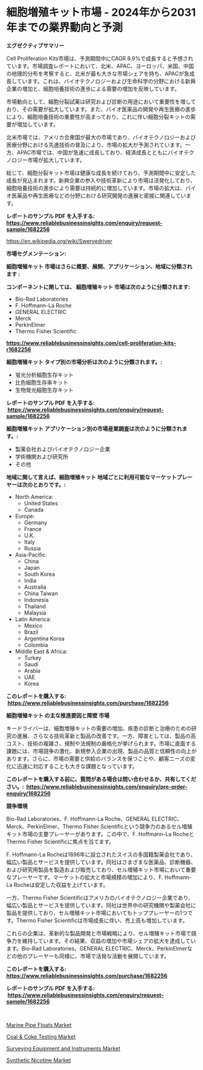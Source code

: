 <p><h1>細胞増殖キット市場 - 2024年から2031年までの業界動向と予測</h1></p><p><strong>エグゼクティブサマリー</strong></p>
<p><p>Cell Proliferation Kits市場は、予測期間中にCAGR 8.9%で成長すると予想されています。市場調査レポートにおいて、北米、APAC、ヨーロッパ、米国、中国の地理的分布を考察すると、北米が最も大きな市場シェアを持ち、APACが急成長しています。これは、バイオテクノロジーおよび生命科学の分野における新興企業の増加と、細胞培養技術の進歩による需要の増加を反映しています。</p><p>市場動向として、細胞分裂試薬は研究および診断の用途において重要性を増しており、その需要が拡大しています。また、バイオ医薬品の開発や再生医療の進歩により、細胞培養技術の重要性が高まっており、これに伴い細胞分裂キットの需要が増加しています。</p><p>北米市場では、アメリカ合衆国が最大の市場であり、バイオテクノロジーおよび医療分野における先進技術の普及により、市場の拡大が予測されています。一方、APAC市場では、中国が急速に成長しており、経済成長とともにバイオテクノロジー市場が拡大しています。</p><p>総じて、細胞分裂キット市場は健康な成長を続けており、予測期間中に安定した成長が見込まれます。新興企業の参入や技術革新により市場は活発化しており、細胞培養技術の進歩により需要は持続的に増加しています。市場の拡大は、バイオ医薬品や再生医療などの分野における研究開発の進展と密接に関連しています。</p></p>
<p><strong>レポートのサンプル PDF を入手する: <a href="https://www.reliablebusinessinsights.com/enquiry/request-sample/1682256">https://www.reliablebusinessinsights.com/enquiry/request-sample/1682256</a></strong></p>
<p><a href="https://en.wikipedia.org/wiki/Swervedriver">https://en.wikipedia.org/wiki/Swervedriver</a></p>
<p><strong>市場セグメンテーション:</strong></p>
<p><strong> 細胞増殖キット 市場はさらに概要、展開、アプリケーション、地域に分類されます :</strong></p>
<p><strong>コンポーネントに関しては、 細胞増殖キット 市場は次のように分類されます: &nbsp;</strong></p>
<p><ul><li>Bio-Rad Laboratories</li><li>F. Hoffmann-La Roche</li><li>GENERAL ELECTRIC</li><li>Merck</li><li>PerkinElmer</li><li>Thermo Fisher Scientific</li></ul></p>
<p><strong><a href="https://www.reliablebusinessinsights.com/cell-proliferation-kits-r1682256">https://www.reliablebusinessinsights.com/cell-proliferation-kits-r1682256</a></strong></p>
<p><strong> 細胞増殖キット タイプ別の市場分析は次のように分類されます。:</strong></p>
<p><ul><li>蛍光分析細胞生存キット</li><li>比色細胞生存率キット</li><li>生物発光細胞生存キット</li></ul></p>
<p><strong>レポートのサンプル PDF を入手する: &nbsp;<a href="https://www.reliablebusinessinsights.com/enquiry/request-sample/1682256">https://www.reliablebusinessinsights.com/enquiry/request-sample/1682256</a></strong></p>
<p><strong> 細胞増殖キット アプリケーション別の市場産業調査は次のように分類されます。:</strong></p>
<p><ul><li>製薬会社およびバイオテクノロジー企業</li><li>学術機関および研究所</li><li>その他</li></ul></p>
<p><strong>地域に関して言えば、細胞増殖キット 地域ごとに利用可能なマーケットプレーヤーは次のとおりです。:</strong></p>
<p><ul>
    <li>
        North America:
        <ul>
            <li>United States</li>
            <li>Canada</li>
        </ul>
    </li>
    <li>
        Europe:
        <ul>
            <li>Germany</li>
            <li>France</li>
            <li>U.K.</li>
            <li>Italy</li>
            <li>Russia</li>
        </ul>
    </li>
    <li>
        Asia-Pacific:
        <ul>
            <li>China</li>
            <li>Japan</li>
            <li>South Korea</li>
            <li>India</li>
            <li>Australia</li>
            <li>China Taiwan</li>
            <li>Indonesia</li>
            <li>Thailand</li>
            <li>Malaysia</li>
        </ul>
    </li>
    <li>
        Latin America:
        <ul>
            <li>Mexico</li>
            <li>Brazil</li>
            <li>Argentina Korea</li>
            <li>Colombia</li>
        </ul>
    </li>
    <li>
        Middle East & Africa:
        <ul>
            <li>Turkey</li>
            <li>Saudi</li>
            <li>Arabia</li>
            <li>UAE</li>
            <li>Korea</li>
        </ul>
    </li>
    </ul></p>
<p><strong>このレポートを購入する: &nbsp;<a href="https://www.reliablebusinessinsights.com/purchase/1682256">https://www.reliablebusinessinsights.com/purchase/1682256</a></strong></p>
<p><strong>細胞増殖キット の主な推進要因と障壁 市場</strong></p>
<p><p>キードライバーは、細胞増殖キットの需要の増加、疾患の診断と治療のための研究の進展、さらなる技術革新と製品の改善です。一方、障害としては、製品の高コスト、技術の複雑さ、規制や法規制の厳格化が挙げられます。市場に直面する課題には、市場競争の激化、新規参入企業の出現、製品の品質と信頼性の向上があります。さらに、市場の需要と供給のバランスを保つことや、顧客ニーズの変化に迅速に対応することも大きな課題となっています。</p></p>
<p><strong>このレポートを購入する前に、質問がある場合は問い合わせるか、共有してください。:&nbsp; <a href="https://www.reliablebusinessinsights.com/enquiry/pre-order-enquiry/1682256">https://www.reliablebusinessinsights.com/enquiry/pre-order-enquiry/1682256</a></strong></p>
<p><strong>競争環境</strong></p>
<p><p>Bio-Rad Laboratories、F. Hoffmann-La Roche、GENERAL ELECTRIC、Merck、PerkinElmer、Thermo Fisher Scientificという競争力のあるセル増殖キット市場の主要プレーヤーがあります。この中で、F. Hoffmann-La RocheとThermo Fisher Scientificに焦点を当てます。</p><p>F. Hoffmann-La Rocheは1896年に設立されたスイスの多国籍製薬会社であり、幅広い製品とサービスを提供しています。同社はさまざまな医薬品、診断機器、および研究用製品を製造および販売しており、セル増殖キット市場において重要なプレーヤーです。マーケットの拡大と市場規模の増加により、F. Hoffmann-La Rocheは安定した収益を上げています。</p><p>一方、Thermo Fisher Scientificはアメリカのバイオテクノロジー企業であり、幅広い製品とサービスを提供しています。同社は世界中の研究機関や製薬会社に製品を提供しており、セル増殖キット市場においてもトッププレーヤーの1つです。Thermo Fisher Scientificは市場成長に伴い、売上高も増加しています。</p><p>これらの企業は、革新的な製品開発と市場戦略により、セル増殖キット市場で競争力を維持しています。その結果、収益の増加や市場シェアの拡大を達成しています。Bio-Rad Laboratories、GENERAL ELECTRIC、Merck、PerkinElmerなどの他のプレーヤーも同様に、市場で活発な活動を展開しています。</p></p>
<p><strong>このレポートを購入する: &nbsp; <a href="https://www.reliablebusinessinsights.com/purchase/1682256">https://www.reliablebusinessinsights.com/purchase/1682256</a></strong></p>
<p><strong>レポートのサンプル PDF を入手する: &nbsp;<a href="https://www.reliablebusinessinsights.com/enquiry/request-sample/1682256">https://www.reliablebusinessinsights.com/enquiry/request-sample/1682256</a></strong><strong></strong></p>
<p>&nbsp;</p>
<p><p><a href="https://github.com/fkhcgcyl33/Market-Research-Report-List-1/blob/main/marine-pipe-floats-market.md">Marine Pipe Floats Market</a></p><p><a href="https://issuu.com/reportprime-2/docs/coal-coke-testing-market-size-2030.pptx">Coal & Coke Testing Market</a></p><p><a href="https://issuu.com/reportprime-2/docs/surveying-equipment-and-instruments-market-size-20">Surveying Equipment and Instruments Market</a></p><p><a href="https://github.com/ctanaka235/Market-Research-Report-List-1/blob/main/synthetic-nicotine-market.md">Synthetic Nicotine Market</a></p></p>